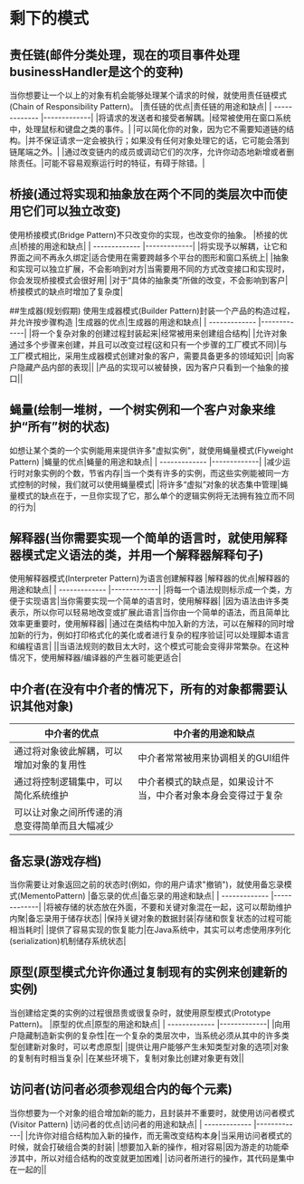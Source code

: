 # 剩下的模式

## 责任链(邮件分类处理，现在的项目事件处理businessHandler是这个的变种)
当你想要让一个以上的对象有机会能够处理某个请求的时候，就使用责任链模式(Chain of Responsibility Pattern)。
|责任链的优点|责任链的用途和缺点|
| ------------- |-------------|
|将请求的发送者和接受者解耦。|经常被使用在窗口系统中，处理鼠标和键盘之类的事件。|
|可以简化你的对象，因为它不需要知道链的结构。|并不保证请求一定会被执行；如果没有任何对象处理它的话，它可能会落到链尾端之外。|
|通过改变链内的成员或调动它们的次序，允许你动态地新增或者删除责任。|可能不容易观察运行时的特征，有碍于除错。|

## 桥接(通过将实现和抽象放在两个不同的类层次中而使用它们可以独立改变)
使用桥接模式(Bridge Pattern)不只改变你的实现，也改变你的抽象。
|桥接的优点|桥接的用途和缺点|
| ------------- |-------------|
|将实现予以解耦，让它和界面之间不再永久绑定|适合使用在需要跨越多个平台的图形和窗口系统上|
|抽象和实现可以独立扩展，不会影响到对方|当需要用不同的方式改变接口和实现时，你会发现桥接模式会很好用|
|对于“具体的抽象类”所做的改变，不会影响到客户|桥接模式的缺点时增加了复杂度|

##生成器(规划假期)
使用生成器模式(Builder Pattern)封装一个产品的构造过程，并允许按步骤构造
|生成器的优点|生成器的用途和缺点|
| ------------- |-------------|
|将一个复杂对象的创建过程封装起来|经常被用来创建组合结构|
|允许对象通过多个步骤来创建，并且可以改变过程(这和只有一个步骤的工厂模式不同)|与工厂模式相比，采用生成器模式创建对象的客户，需要具备更多的领域知识|
|向客户隐藏产品内部的表现||
|产品的实现可以被替换，因为客户只看到一个抽象的接口||

## 蝇量(绘制一堆树，一个树实例和一个客户对象来维护“所有”树的状态)
如想让某个类的一个实例能用来提供许多"虚拟实例"，就使用蝇量模式(Flyweight Pattern)
|蝇量的优点|蝇量的用途和缺点|
| ------------- |-------------|
|减少运行时对象实例的个数，节省内存|当一个类有许多的实例，而这些实例能被同一方式控制的时候，我们就可以使用蝇量模式|
|将许多“虚拟”对象的状态集中管理|蝇量模式的缺点在于，一旦你实现了它，那么单个的逻辑实例将无法拥有独立而不同的行为|

## 解释器(当你需要实现一个简单的语言时，就使用解释器模式定义语法的类，并用一个解释器解释句子)
使用解释器模式(Interpreter Pattern)为语言创建解释器
|解释器的优点|解释器的用途和缺点|
| ------------- |-------------|
|将每一个语法规则标示成一个类，方便于实现语言|当你需要实现一个简单的语言时，使用解释器|
|因为语法由许多类表示，所以你可以轻易地改变或扩展此语言|当你由一个简单的语法，而且简单比效率更重要时，使用解释器|
|通过在类结构中加入新的方法，可以在解释的同时增加新的行为，例如打印格式化的美化或者进行复杂的程序验证|可以处理脚本语言和编程语言|
||当语法规则的数目太大时，这个模式可能会变得非常繁杂。在这种情况下，使用解释器/编译器的产生器可能更适合|

## 中介者(在没有中介者的情况下，所有的对象都需要认识其他对象)
|中介者的优点|中介者的用途和缺点|
| ------------- |-------------|
|通过将对象彼此解耦，可以增加对象的复用性|中介者常常被用来协调相关的GUI组件|
|通过将控制逻辑集中，可以简化系统维护|中介者模式的缺点是，如果设计不当，中介者对象本身会变得过于复杂|
|可以让对象之间所传递的消息变得简单而且大幅减少||

## 备忘录(游戏存档)
当你需要让对象返回之前的状态时(例如，你的用户请求"撤销")，就使用备忘录模式(MementoPattern)
|备忘录的优点|备忘录的用途和缺点|
| ------------- |-------------|
|将被存储的状态放在外面，不要和关键对象混在一起，这可以帮助维护内聚|备忘录用于储存状态|
|保持关键对象的数据封装|存储和恢复状态的过程可能相当耗时|
|提供了容易实现的恢复能力|在Java系统中，其实可以考虑使用序列化(serialization)机制储存系统状态|

## 原型(原型模式允许你通过复制现有的实例来创建新的实例)
当创建给定类的实例的过程很昂贵或很复杂时，就使用原型模式(Prototype Pattern)。
|原型的优点|原型的用途和缺点|
| ------------- |-------------|
|向用户隐藏制造新实例的复杂性|在一个复杂的类层次中，当系统必须从其中的许多类型创建新对象时，可以考虑原型|
|提供让用户能够产生未知类型对象的选项|对象的复制有时相当复杂|
|在某些环境下，复制对象比创建对象更有效||

## 访问者(访问者必须参观组合内的每个元素)
当你想要为一个对象的组合增加新的能力，且封装并不重要时，就使用访问者模式(Visitor Pattern)
|访问者的优点|访问者的用途和缺点|
| ------------- |-------------|
|允许你对组合结构加入新的操作，而无需改变结构本身|当采用访问者模式的时候，就会打破组合类的封装|
|想要加入新的操作，相对容易|因为游走的功能牵涉其中，所以对组合结构的改变就更加困难|
|访问者所进行的操作，其代码是集中在一起的||

